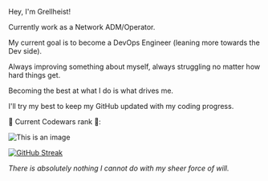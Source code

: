 Hey, I'm Grellheist!

Currently work as a Network ADM/Operator.

My current goal is to become a DevOps Engineer (leaning more towards the Dev side).

Always improving something about myself, always struggling no matter how hard things get.

Becoming the best at what I do is what drives me.

I'll try my best to keep my GitHub updated with my coding progress.

🥋 Current Codewars rank 🥋:

![This is an image](https://www.codewars.com/users/Grellheist/badges/large)

[![GitHub Streak](https://streak-stats.demolab.com?user=grellheist&theme=dracula)](https://git.io/streak-stats)

*There is absolutely nothing I cannot do with my sheer force of will.*
